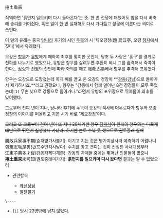 捲土重來

직역하면 '흙먼지 일으키며 다시 돌아온다'는 뜻. 한 번 전쟁에 패했어도 힘을 다시 비축해 승리를 거머쥔다, 혹은 일이 한 번 실패해도 다시
가다듬고 성공에 이른다는 의미로 쓰인다.

이 말의 유래는 중국 [당나라](%EB%8B%B9%28%ED%86%B5%EC%9D%BC%EC%99%95%EC%A1%B0%29.md)
후기의 시인 [두목](%EB%91%90%EB%AA%A9.md)의 시 '제오강정(題 烏江亭, 오강
[정자](%EC%A0%95%EC%9E%90#s-2.md)에서 짓다)'에서 유래했다.

오강은 [항우](%ED%95%AD%EC%9A%B0.md)가 [유방](%ED%95%9C%EA%B3%A0%EC%A0%9C.md)에게
패하여 최후를 맞이한 곳인데, 당초 두 사람은 '홍구'를 경계로 천하를 나누기로 했었으나, 유방은 항우를 살려두면 후환이 되니 그를 습격해서
죽여야 한다는 [장량](%EC%9E%A5%EB%9F%89.md)과 [진평](%EC%A7%84%ED%8F%89.md)의 진언에 따라
화의를 깨고 [해하 전투](%ED%95%B4%ED%95%98%20%EC%A0%84%ED%88%AC.md)에서 항우를 추격해 포위했다.

항우는 오강으로 도망쳤는데 이때 배를 끌고 온 오강의 정장이
**[강동](%EA%B0%95%EB%8F%99#s-5.md)([강남](%EA%B0%95%EB%82%A8#s-3.md))으로
돌아가서 재기하시죠.**라고 권했으나, 항우는 "강동에서 함께 일어난 8천 장정들이 모두 죽었는데`[1]` 무슨 낯으로 강동으로
돌아가나."라면서 유방의 포위망으로 뛰어들어 최후를 맞이했다.

그로부터 천여 년이 지나, 당나라 후기에 두목이 오강의 객사에 머무르다가 항우와 오강정장의 이야기를 떠올리고 지은 시가 바로
'제오강정'이다.

<del>그리고 또 그로부터 천여 년이 또 지나 20세기판 항우 [장개석](%EC%9E%A5%EC%A0%9C%EC%8A%A4.md)이
원래의 항우와는 다르게 대만으로 튀면서 실행했다 카더라. 하지만 본토 수복 못 했으므로 권토중래 실패</del>

勝敗兵家事不期(승패병가사불기): 이기고 지는 것은 병가지상사라 예측하기 어렵나니  
包羞忍恥是男兒(포수인치시남아): 수치를 참고 견디는 것이 진정한 사내대장부라  
江東子弟多才俊(강동자제다재준): 강동의 자제들 중에는 뛰어난 인물들이 많으니  
**捲土重來**未可知(권토중래미가지): **흙먼지를 일으키며 다시 왔다면** 결과는 알 수 없었으리

  * 관련항목  

    * [와신상담](%EC%99%80%EC%8B%A0%EC%83%81%EB%8B%B4.md)
    * 칠전팔기

`\----`

  * `[1]` 당시 23명밖에 남지 않았다.

